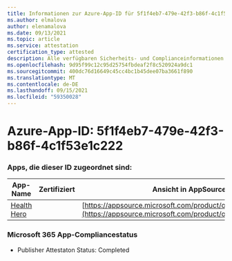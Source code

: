 ```yaml
---
title: Informationen zur Azure-App-ID für 5f1f4eb7-479e-42f3-b86f-4c1f53e1c222
ms.author: elmalova
author: elenamalova
ms.date: 09/13/2021
ms.topic: article
ms.service: attestation
certification_type: attested
description: Alle verfügbaren Sicherheits- und Complianceinformationen für 5f1f4eb7-479e-42f3-b86f-4c1f53e1c222.
ms.openlocfilehash: 9d95f99c12c95d25754fbdeaf2f8c520924a9dc1
ms.sourcegitcommit: 400dc76d16649c45cc4bc1b45dee07ba3661f890
ms.translationtype: MT
ms.contentlocale: de-DE
ms.lasthandoff: 09/15/2021
ms.locfileid: "59350028"
---
```

# <a name="azure-app-id-5f1f4eb7-479e-42f3-b86f-4c1f53e1c222"></a>Azure-App-ID: 5f1f4eb7-479e-42f3-b86f-4c1f53e1c222


### <a name="apps-associated-with-this-id"></a>Apps, die dieser ID zugeordnet sind:
| **App-Name** | **Zertifiziert** | **Ansicht in AppSource** |
|--------------|---------------|-----------------------|
| [Health Hero](https://docs.microsoft.com/microsoft-365-app-certification/forward/WA200001405) |  | [https://appsource.microsoft.com/product/office/WA200001405](https://appsource.microsoft.com/product/office/WA200001405) |

### <a name="microsoft-365-app-compliance-status"></a>Microsoft 365 App-Compliancestatus
- Publisher Attestaton Status: Completed
